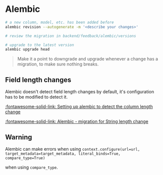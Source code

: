 Alembic
===

```bash
# a new column, model, etc. has been added before
alembic revision --autogenerate -m '<describe your changes>'

# review the migration in backend/feedback/alembic/versions

# upgrade to the latest version
alembic upgrade head
```

> Make it a point to downgrade and upgrade whenever a change has a migration, to make sure nothing breaks.

## Field length changes

Alembic doesn't detect field length changes by default, it's configuration has to be modified to detect it.

[:fontawesome-solid-link: Setting up alembic to detect the column length change](http://blog.code4hire.com/2017/06/setting-up-alembic-to-detect-the-column-length-change/)

[:fontawesome-solid-link: Alembic - migration for String length change](https://eshlox.net/2017/08/06/alembic-migration-for-string-length-change)


## Warning

Alembic can make errors when using `context.configure(url=url, target_metadata=target_metadata, literal_binds=True, compare_type=True)`

when using `compare_type`.
